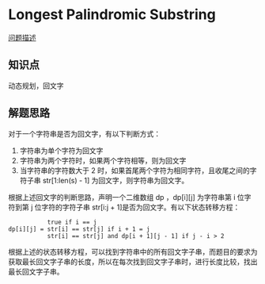 # Longest Palindromic Substring

[问题描述](https://leetcode.com/problems/longest-palindromic-substring/)

## 知识点

动态规划，回文字

## 解题思路

对于一个字符串是否为回文字，有以下判断方式：

1. 字符串为单个字符为回文字
2. 字符串为两个字符时，如果两个字符相等，则为回文字
3. 当字符串的字符数大于 2 时，如果首尾两个字符为相同字符，且收尾之间的字符子串 str[1:len(s) - 1] 为回文字，则字符串为回文字。

根据上述回文字的判断思路，声明一个二维数组 dp ，dp[i][j] 为字符串第 i 位字符到第 j 位字符的字符子串 str[i:j + 1]是否为回文字。有以下状态转移方程：

```
           true if i == j
dp[i][j] = str[i] == str[j] if i + 1 = j
           str[i] == str[j] and dp[i + 1][j - 1] if j - i > 2
```

根据上述的状态转移方程，可以找到字符串中的所有回文字子串，而题目的要求为获取最长回文字子串的长度，所以在每次找到回文字子串时，进行长度比较，找出最长回文字子串。
